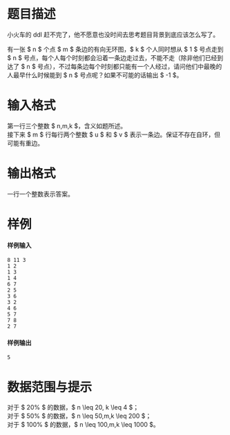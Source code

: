 
# 题目描述

小火车的 ddl 赶不完了，他不愿意也没时间去思考题目背景到底应该怎么写了。

有一张 $ n $ 个点 $ m $ 条边的有向无环图，$ k $ 个人同时想从 $ 1 $ 号点走到 $ n $ 号点，每个人每个时刻都会沿着一条边走过去，不能不走（除非他们已经到达了 $ n $ 号点），不过每条边每个时刻都只能有一个人经过，请问他们中最晚的人最早什么时候能到 $ n $ 号点呢？如果不可能的话输出 $ -1 $。

# 输入格式

第一行三个整数 $ n,m,k $，含义如题所述。  
接下来 $ m $ 行每行两个整数 $ u $ 和 $ v $ 表示一条边。保证不存在自环，但可能有重边。

# 输出格式

一行一个整数表示答案。

# 样例

#### 样例输入
```plain
8 11 3
1 2
1 3
1 4
6 7
2 5
3 6
3 2
4 6
5 7
7 8
2 7
```

#### 样例输出
```plain
5
```

# 数据范围与提示

对于 $ 20\% $ 的数据，$ n \leq 20, k \leq 4 $；  
对于 $ 50\% $ 的数据，$ n \leq 50,m,k \leq 200 $；  
对于 $ 100\% $ 的数据，$ n \leq 100,m,k \leq 1000 $。

